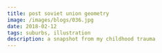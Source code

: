 ```yaml
---
title: post soviet union geometry
image: /images/blogs/036.jpg
date: 2018-02-12
tags: suburbs, illustration
description: a snapshot from my childhood trauma
---
```

